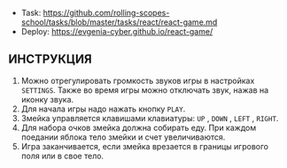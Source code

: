 
*  Task: https://github.com/rolling-scopes-school/tasks/blob/master/tasks/react/react-game.md
*  Deploy: https://evgenia-cyber.github.io/react-game/
  

ИНСТРУКЦИЯ
-----------------------------------
1.  Можно отрегулировать громкость звуков игры в настройках `SETTINGS`. Также во время игры можно отключать звук, нажав на иконку звука.
2.  Для начала игры надо нажать кнопку `PLAY`.
3.  Змейка управляется клавишами клавиатуры: `UP` , `DOWN` , `LEFT` , `RIGHT`.
4.  Для набора очков змейка должна собирать еду. При каждом поедании яблока тело змейки и счет увеличиваются.
5.  Игра заканчивается, если змейка врезается в границы игрового поля или в свое тело. 

